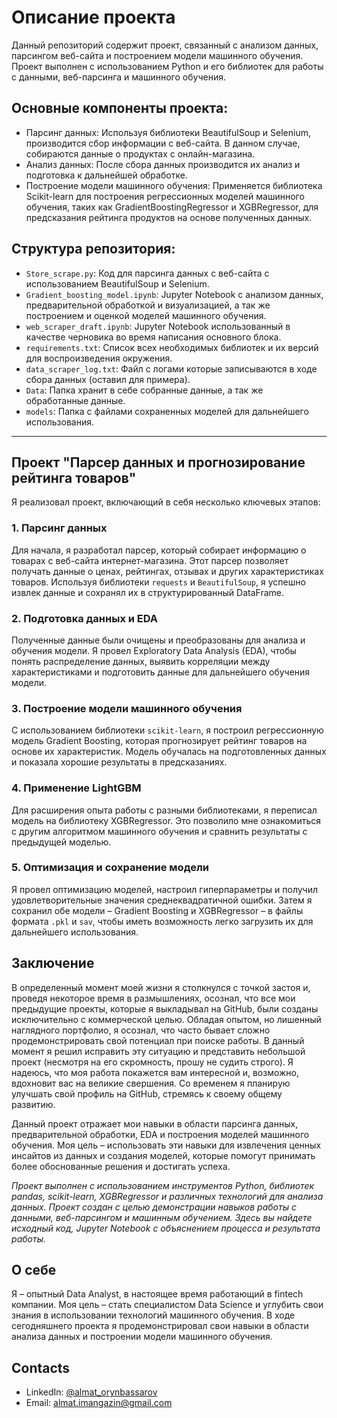 # Описание проекта

Данный репозиторий содержит проект, связанный с анализом данных, парсингом веб-сайта и построением модели машинного обучения. Проект выполнен с использованием Python и его библиотек для работы с данными, веб-парсинга и машинного обучения.

## Основные компоненты проекта:

- Парсинг данных: Используя библиотеки BeautifulSoup и Selenium, производится сбор информации с веб-сайта. В данном случае, собираются данные о продуктах с онлайн-магазина.
- Анализ данных: После сбора данных производится их анализ и подготовка к дальнейшей обработке.
- Построение модели машинного обучения: Применяется библиотека Scikit-learn для построения регрессионных моделей машинного обучения, таких как GradientBoostingRegressor и XGBRegressor, для предсказания рейтинга продуктов на основе полученных данных.

## Структура репозитория:

- `Store_scrape.py`: Код для парсинга данных с веб-сайта с использованием BeautifulSoup и Selenium.
- `Gradient_boosting_model.ipynb`: Jupyter Notebook с анализом данных, предварительной обработкой и визуализацией, а так же построением и оценкой моделей машинного обучения.
- `web_scraper_draft.ipynb`: Jupyter Notebook использованный в качестве черновика во время написания основного блока.
- `requirements.txt`: Список всех необходимых библиотек и их версий для воспроизведения окружения.
- `data_scraper_log.txt`: Файл с логами которые записываются в ходе сбора данных (оставил для примера).
- `Data`: Папка хранит в себе собранные данные, а так же обработанные данные.
- `models`: Папка с файлами сохраненных моделей для дальнейшего использования.

--------------------------------------------------------------------------------------------------
## Проект "Парсер данных и прогнозирование рейтинга товаров"
Я реализовал проект, включающий в себя несколько ключевых этапов:

### 1. Парсинг данных
Для начала, я разработал парсер, который собирает информацию о товарах с веб-сайта интернет-магазина. Этот парсер позволяет получать данные о ценах, рейтингах, отзывах и других характеристиках товаров. Используя библиотеки `requests` и `BeautifulSoup`, я успешно извлек данные и сохранял их в структурированный DataFrame.

### 2. Подготовка данных и EDA
Полученные данные были очищены и преобразованы для анализа и обучения модели. Я провел Exploratory Data Analysis (EDA), чтобы понять распределение данных, выявить корреляции между характеристиками и подготовить данные для дальнейшего обучения модели.

### 3. Построение модели машинного обучения
С использованием библиотеки `scikit-learn`, я построил регрессионную модель Gradient Boosting, которая прогнозирует рейтинг товаров на основе их характеристик. Модель обучалась на подготовленных данных и показала хорошие результаты в предсказаниях.

### 4. Применение LightGBM
Для расширения опыта работы с разными библиотеками, я переписал модель на библиотеку XGBRegressor. Это позволило мне ознакомиться с другим алгоритмом машинного обучения и сравнить результаты с предыдущей моделью.

### 5. Оптимизация и сохранение модели
Я провел оптимизацию моделей, настроил гиперпараметры и получил удовлетворительные значения среднеквадратичной ошибки. Затем я сохранил обе модели – Gradient Boosting и XGBRegressor – в файлы формата `.pkl` и `sav`, чтобы иметь возможность легко загрузить их для дальнейшего использования.

## Заключение
В определенный момент моей жизни я столкнулся с точкой застоя и, проведя некоторое время в размышлениях, осознал, что все мои предыдущие проекты, которые я выкладывал на GitHub, были созданы исключительно с коммерческой целью. Обладая опытом, но лишенный наглядного портфолио, я осознал, что часто бывает сложно продемонстрировать свой потенциал при поиске работы. В данный момент я решил исправить эту ситуацию и представить небольшой проект (несмотря на его скромность, прошу не судить строго). Я надеюсь, что моя работа покажется вам интересной и, возможно, вдохновит вас на великие свершения. Со временем я планирую улучшать свой профиль на GitHub, стремясь к своему общему развитию.

Данный проект отражает мои навыки в области парсинга данных, предварительной обработки, EDA и построения моделей машинного обучения. Моя цель – использовать эти навыки для извлечения ценных инсайтов из данных и создания моделей, которые помогут принимать более обоснованные решения и достигать успеха.

*Проект выполнен с использованием инструментов Python, библиотек pandas, scikit-learn, XGBRegressor и различных технологий для анализа данных.
Проект создан с целью демонстрации навыков работы с данными, веб-парсингом и машинным обучением. Здесь вы найдете исходный код, Jupyter Notebook с объяснением процесса и результата работы.*

## О себе
Я – опытный Data Analyst, в настоящее время работающий в fintech компании. Моя цель – стать специалистом Data Science и углубить свои знания в использовании технологий машинного обучения. В ходе сегодняшнего проекта я продемонстрировал свои навыки в области анализа данных и построении модели машинного обучения.

## Contacts
- LinkedIn: [@almat_orynbassarov](https://kz.linkedin.com/in/almat-orynbassarov-566352237)
- Email: almat.imangazin@gmail.com
